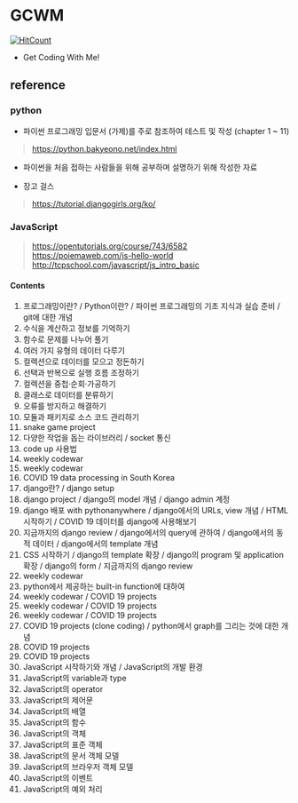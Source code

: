 # GCWM  

[![HitCount](http://hits.dwyl.com/daegukdo/GCWM.svg)](http://hits.dwyl.com/daegukdo/GCWM)  

 - Get Coding With Me!  

## reference  

### python  

 - 파이썬 프로그래밍 입문서 (가제)를 주로 참조하여 테스트 및 작성 (chapter 1 ~ 11)  
 
 > https://python.bakyeono.net/index.html  
 
 - 파이썬을 처음 접하는 사람들을 위해 공부하며 설명하기 위해 작성한 자료  

 - 장고 걸스  

 > https://tutorial.djangogirls.org/ko/  

### JavaScript

 > https://opentutorials.org/course/743/6582  
 > https://poiemaweb.com/js-hello-world  
 > http://tcpschool.com/javascript/js_intro_basic  

#### Contents

 1. 프로그래밍이란? / Python이란? / 파이썬 프로그래밍의 기초 지식과 실습 준비 / git에 대한 개념  
 2. 수식을 계산하고 정보를 기억하기  
 3. 함수로 문제를 나누어 풀기  
 4. 여러 가지 유형의 데이터 다루기  
 5. 컬렉션으로 데이터를 모으고 정돈하기  
 6. 선택과 반복으로 실행 흐름 조정하기  
 7. 컬렉션을 중첩·순회·가공하기  
 8. 클래스로 데이터를 분류하기  
 9. 오류를 방지하고 해결하기  
 10. 모듈과 패키지로 소스 코드 관리하기  
 11. snake game project  
 12. 다양한 작업을 돕는 라이브러리 / socket 통신  
 13. code up 사용법  
 14. weekly codewar  
 15. weekly codewar  
 16. COVID 19 data processing in South Korea  
 17. django란? / django setup  
 18. django project / django의 model 개념 / django admin 계정  
 19. django 배포 with pythonanywhere / django에서의 URLs, view 개념 / HTML 시작하기 / COVID 19 데이터를 django에 사용해보기  
 20. 지금까지의 django review / django에서의 query에 관하여 / django에서의 동적 데이터 / django에서의 template 개념  
 21. CSS 시작하기 / django의 template 확장 / django의 program 및 application 확장 / django의 form / 지금까지의 django review  
 22. weekly codewar  
 23. python에서 제공하는 built-in function에 대하여  
 24. weekly codewar / COVID 19 projects  
 25. weekly codewar / COVID 19 projects  
 26. weekly codewar / COVID 19 projects  
 27. COVID 19 projects (clone coding) / python에서 graph를 그리는 것에 대한 개념  
 28. COVID 19 projects  
 29. COVID 19 projects  
 30. JavaScript 시작하기와 개념 / JavaScript의 개발 환경  
 31. JavaScript의 variable과 type  
 32. JavaScript의 operator  
 33. JavaScript의 제어문  
 34. JavaScript의 배열  
 35. JavaScript의 함수  
 36. JavaScript의 객체  
 37. JavaScript의 표준 객체  
 38. JavaScript의 문서 객체 모델  
 39. JavaScript의 브라우저 객체 모델  
 40. JavaScript의 이벤트  
 41. JavaScript의 예외 처리  